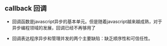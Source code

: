 ## callback 回调

- 回调函数是javascript异步的基本单元。但是随着javascript越来越成熟，对于异步编程领域的发展，回调已经不再够用了

- 回调表达程序异步和管理并发的两个主要缺陷：缺乏顺序性和可信任性。